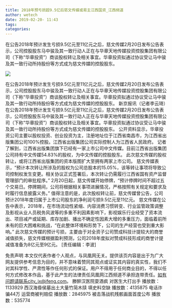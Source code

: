 ```yaml
---
title: 2018年预亏损超9.5亿后慈文传媒或易主江西国资_江西频道
author: wetech
date: 2019-02-20- 11:43
tags: 
categories: 
---
```

在公告2018年预计发生亏损9.5亿元至11亿元之后，慈文传媒2月20日发布公告表示，公司控股股东马中骏及其一致行动人正在与华章天地传媒投资控股集团有限公司（下称“华章投资”）商谈股权转让及相关事宜。华章投资拟通过协议受让马中骏及其一致行动所持股份等方式成为慈文传媒的控股股东。
<!-- more -->
                
<img align="center" border="0" src="http://p2.ifengimg.com/a/2016/0810/204c433878d5cf9size1_w16_h16.png" />
                
                
            
在公告2018年预计发生亏损9.5亿元至11亿元之后，慈文传媒2月20日发布公告表示，公司控股股东马中骏及其一致行动人正在与华章天地传媒投资控股集团有限公司（下称“华章投资”）商谈股权转让及相关事宜。华章投资拟通过协议受让马中骏及其一致行动所持股份等方式成为慈文传媒的控股股东。
新京报讯（记者李云琦）在公告2018年预计发生亏损9.5亿元至11亿元之后，慈文传媒2月20日发布公告表示，公司控股股东马中骏及其一致行动人正在与华章天地传媒投资控股集团有限公司（下称“华章投资”）商谈股权转让及相关事宜。华章投资拟通过协议受让马中骏及其一致行动所持股份等方式成为慈文传媒的控股股东。
公开资料显示，华章投资公司主要以股权投资、创业投资为主，注册地址位于江西省南昌市，为江西省出版集团公司100%控股。江西省出版集团公司实际控制人为江西省人民政府。
记者了解到，江西省出版集团旗下已经有一家上市公司中文传媒。目前江西省出版集团公司持有中文传媒54.83%的股权，为中文传媒的控股股东。
此次慈文传媒的股权转让，或将江西省出版集团的资本版图扩大至拥有两家上市公司。
慈文传媒表示，“预计本次转让所涉及的股权为公司总股本的15.05%，该等转让事项将导致公司控制权发生变更。相关协议正式签署后，本次转让仍需履行江西省国有资产监督管理部门的审批程序。”
2月20日起，慈文传媒开始停牌，“预计停牌时间不超过五个交易日。停牌期间，公司将根据相关事项进展情况，严格按照有关规定和要求及时履行信息披露义务。”
值得注意的是，此次股权转让前，慈文传媒曾公告，公司预计2018年度归属于上市公司股东的净利润亏损9.5亿元至11亿元。
慈文传媒在公告中表示，2018年，在市场流动性紧缩、内容消费习惯转变、行业监管政策调整及影视从业人员税务风波等的多重不利因素影响下，影视娱乐行业经受了资本流出、项目减产或延期、库存加剧、播出不确定性因素大增的多重压力，面临着前所未有的巨大困难和挑战，“在此整体环境和形势下，公司的生产经营也受到重大影响。”
此次慈文传媒的预计亏损，主要由于对全资子公司赞成科技计提较大的商誉减值损失，慈文传媒根据盈利预测，公司2018年度拟对赞成科技形成的商誉计提减值准备为8亿元至9亿元。
[责任编辑：李波]
            
免责声明
本文仅代表作者个人观点，与凤凰网无关。提供该页内容是出于为广大网友提供参考信息为目的，并不意味着赞同其观点或证实其内容的真实性，我们不对其科学性、严肃性等作任何形式的保证。用户不得用于任何商业目的，不得以任何方式修改本作品，基于此产生的法律责任凤凰网江西频道不承担连带责任。如有问题请联系city_jx@ifeng.com。
滕醉汉医院耍酒疯 对医生大打出手
播放数：1133929
西汉海昏侯墓出土大量竹简木牍 填史料空缺
播放数：4135875
电话诈骗44万 运营商被判赔偿
播放数：2845975
被击落战机残骸画面首度公布
播放数：535774
